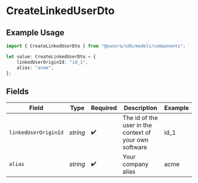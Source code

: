 # CreateLinkedUserDto

## Example Usage

```typescript
import { CreateLinkedUserDto } from "@panora/sdk/models/components";

let value: CreateLinkedUserDto = {
    linkedUserOriginId: "id_1",
    alias: "acme",
};
```

## Fields

| Field                                                  | Type                                                   | Required                                               | Description                                            | Example                                                |
| ------------------------------------------------------ | ------------------------------------------------------ | ------------------------------------------------------ | ------------------------------------------------------ | ------------------------------------------------------ |
| `linkedUserOriginId`                                   | *string*                                               | :heavy_check_mark:                                     | The id of the user in the context of your own software | id_1                                                   |
| `alias`                                                | *string*                                               | :heavy_check_mark:                                     | Your company alias                                     | acme                                                   |